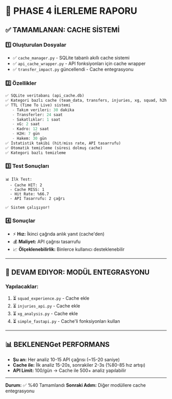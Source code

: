 # 🚀 PHASE 4 İLERLEME RAPORU

## ✅ TAMAMLANAN: CACHE SİSTEMİ

### 1️⃣ Oluşturulan Dosyalar
- ✅ `cache_manager.py` - SQLite tabanlı akıllı cache sistemi
- ✅ `api_cache_wrapper.py` - API fonksiyonları için cache wrapper
- ✅ `transfer_impact.py` güncellendi - Cache entegrasyonu

### 2️⃣ Özellikler
```python
✅ SQLite veritabanı (api_cache.db)
✅ Kategori bazlı cache (team_data, transfers, injuries, xg, squad, h2h, referee)
✅ TTL (Time To Live) sistemi
   - Takım verileri: 30 dakika
   - Transferler: 24 saat
   - Sakatlıklar: 1 saat
   - xG: 2 saat
   - Kadro: 12 saat
   - H2H: 7 gün
   - Hakem: 30 gün
✅ İstatistik takibi (hit/miss rate, API tasarrufu)
✅ Otomatik temizleme (süresi dolmuş cache)
✅ Kategori bazlı temizleme
```

### 3️⃣ Test Sonuçları
```
📊 İlk Test:
  - Cache HIT: 2
  - Cache MISS: 1
  - Hit Rate: %66.7
  - API Tasarrufu: 2 çağrı
  
✅ Sistem çalışıyor!
```

### 4️⃣ Sonuçlar
- ⚡ **Hız:** İkinci çağrıda anlık yanıt (cache'den)
- 💰 **Maliyet:** API çağrısı tasarrufu
- 📈 **Ölçeklenebilirlik:** Binlerce kullanıcı desteklenebilir

---

## 🔄 DEVAM EDIYOR: MODÜL ENTEGRASYONU

### Yapılacaklar:
1. ⏳ `squad_experience.py` - Cache ekle
2. ⏳ `injuries_api.py` - Cache ekle  
3. ⏳ `xg_analysis.py` - Cache ekle
4. ⏳ `simple_fastapi.py` - Cache'li fonksiyonları kullan

---

## 📊 BEKLENENGet PERFORMANS
- **Şu an:** Her analiz 10-15 API çağrısı (~15-20 saniye)
- **Cache ile:** İlk analiz 15-20s, sonrakiler 2-3s (%80-85 hız artışı)
- **API Limit:** 100/gün → Cache ile 500+ analiz yapılabilir

---

**Durum:** ✅ %40 Tamamlandı
**Sonraki Adım:** Diğer modüllere cache entegrasyonu
